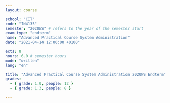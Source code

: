 ```yaml
---
layout: course

school: "CIT"
code: "IN4135"
semester: "2020WS" # refers to the year of the semester start
exam_type: "endterm"
name: "Advanced Practical Course System Administration"
date: "2021-04-14 12:00:00 +0100"

ects: 8
hours: 6.0 # semester hours
mode: "written"
lang: "en"

title: "Advanced Practical Course System Administration 2020WS Endterm"
grades:
  - { grade: 1.0, people: 12 }
  - { grade: 1.3, people: 8 }

---
```



